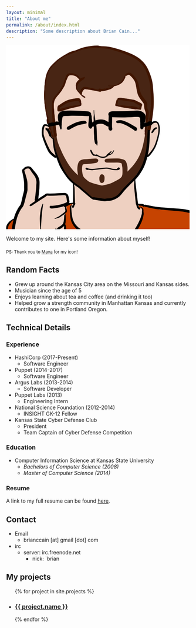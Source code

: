```yaml
---
layout: minimal
title: "About me"
permalink: /about/index.html
description: "Some description about Brian Cain..."
---
```


<img itemprop="image" class="img-rounded about_perfil" src="/images/brian-new.png" alt="My profile">

Welcome to my site. Here's some information about myself!

<sub>PS: Thank you to <a href="http://duetarts.tumblr.com/" target="_blank">Maya</a> for my icon!</sub>

## Random Facts

- Grew up around the Kansas City area on the Missouri and Kansas sides.
- Musician since the age of 5
- Enjoys learning about tea and coffee (and drinking it too)
- Helped grow a strength community in Manhattan Kansas and currently contributes to one in Portland Oregon.

## Technical Details

### Experience

- HashiCorp (2017-Present)
  + Software Engineer
- Puppet (2014-2017)
  + Software Engineer
- Argus Labs (2013-2014)
  + Software Developer
- Puppet Labs (2013)
  + Engineering Intern
- National Science Foundation (2012-2014)
  + INSIGHT GK-12 Fellow
- Kansas State Cyber Defense Club
  + President
  + Team Captain of Cyber Defense Competition

### Education

- Computer Information Science at Kansas State University
  + _Bachelors of Computer Science (2008)_
  + _Master of Computer Science (2014)_

### Resume

A link to my full resume can be found [here](https://docs.google.com/document/d/1UJNixM8rrRkE5sKoZhxvCyA9F9Rkgcfqf-PP-iwa9nI/edit?usp=sharing).

## Contact

- Email
  + brianccain [at] gmail [dot] com
- irc
  + server: irc.freenode.net
    - nick: `brian

<h2>My projects</h2>

<div class="aboutme">
  <ul class="recent">
    {% for project in site.projects %}
        <li><a href="{{ project.url}}"><h3 class="project-name" itemprop="name">{{ project.name }}</h3></a></li>
      {% endfor %}
  </ul>
</div>
